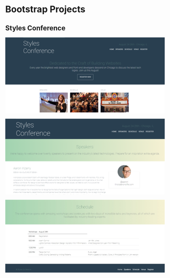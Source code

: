 # Bootstrap Projects

## Styles Conference
![Screenshot](project.jpg)

![Screenshot](project2.jpg)

![Screenshot](project3.jpg)